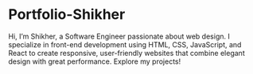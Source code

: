 # Portfolio-Shikher
Hi, I’m Shikher, a Software Engineer passionate about web design. I specialize in front-end development using HTML, CSS, JavaScript, and React to create responsive, user-friendly websites that combine elegant design with great performance. Explore my projects!
